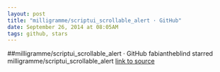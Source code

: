 ```yaml
---
layout: post
title: "milligramme/scriptui_scrollable_alert · GitHub"
date: September 26, 2014 at 08:05AM
tags: github, stars
---
```

##milligramme/scriptui_scrollable_alert · GitHub
fabiantheblind starred milligramme/scriptui_scrollable_alert
[link to source](http://ift.tt/1CrBytM) 
